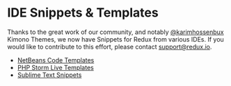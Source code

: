# IDE Snippets & Templates
Thanks to the great work of our community, and notably [@karimhossenbux](http://github.com/karimhossenbux)
Kimono Themes, we now have Snippets for Redux from various IDEs. If you would like 
to contribute to this effort, please contact [support@redux.io](mailto:support@redux.io).

- [NetBeans Code Templates](https://github.com/reduxframework/snippets_netbeans)
- [PHP Storm Live Templates](https://github.com/reduxframework/snippets_phpstorm) 
- [Sublime Text Snippets](https://github.com/reduxframework/snippets_sublime) 
